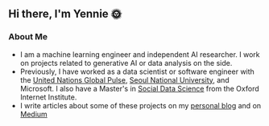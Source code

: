 ## Hi there, I'm Yennie 🌞

### About Me
* I am a machine learning engineer and independent AI researcher. I work on projects related to generative AI or data analysis on the side. 
* Previously, I have worked as a data scientist or software engineer with the [United Nations Global Pulse](https://www.unglobalpulse.org/), [Seoul National University](https://bigdatastudies.net/), and Microsoft. I also have a Master's in [Social Data Science](https://www.oii.ox.ac.uk/study/msc-in-social-data-science/?structure) from the Oxford Internet Institute.
* I write articles about some of these projects on my [personal blog](https://blog.yenniejun.com/) and on [Medium](https://medium.com/@yennie.jun)


<!--
**yenniejun/yenniejun** is a ✨ _special_ ✨ repository because its `README.md` (this file) appears on your GitHub profile.

[![Top Langs](https://github-readme-stats.vercel.app/api/top-langs/?username=yenniejun&layout=compact)](https://github.com/yenniejun/github-readme-stats)

[![Yennie's Github Stats](https://github-readme-stats.vercel.app/api?username=yenniejun)](https://github.com/yenniejun/github-readme-stats)


Here are some ideas to get you started:

- 🔭 I’m currently working on ...
- 🌱 I’m currently learning ...
- 👯 I’m looking to collaborate on ...
- 🤔 I’m looking for help with ...
- 💬 Ask me about ...
- 📫 How to reach me: ...
- 😄 Pronouns: ...
- ⚡ Fun fact: ...
-->
